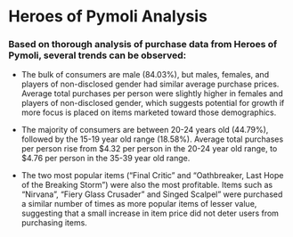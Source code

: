 # Heroes of Pymoli Analysis



### Based on thorough analysis of purchase data from Heroes of Pymoli, several trends can be observed:

- The bulk of consumers are male (84.03%), but males, females, and players of non-disclosed gender had similar average purchase prices. Average total purchases per person were slightly higher in females and players of non-disclosed gender, which suggests potential for growth if more focus is placed on items 
marketed toward those demographics.
	
- The majority of consumers are between 20-24 years old (44.79%), followed by the 15-19 year old range (18.58%). Average total purchases per person rise from $4.32 per person in the 20-24 year old range, to $4.76 per person in the 35-39 year old range.
	
- The two most popular items (“Final Critic” and “Oathbreaker, Last Hope of the Breaking Storm”) were also the most profitable. Items such as “Nirvana”, “Fiery Glass Crusader” and Singed Scalpel” were purchased a similar number of times as more popular items of lesser value, suggesting that a small increase in item price did not deter users from purchasing items.
